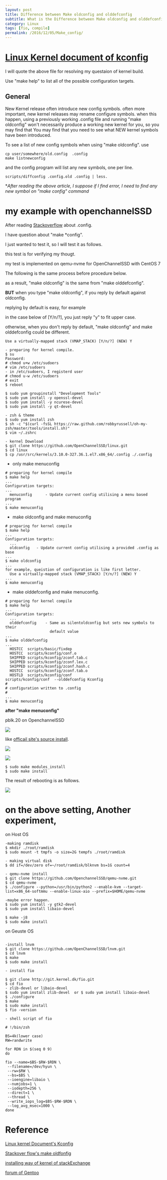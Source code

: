```yaml
---
layout: post
title: Difference between Make oldconfig and olddefconfig
subtitle: What is the Difference between Make oldconfig and olddefconfig ?
category: Linux
tags: [fio, compile]
permalink: /2016/12/05/Make_config/
---
```


# [Linux Kernel document of kconfig](https://kernel.org/doc/Documentation/kbuild/kconfig.txt)

 I will quote the above file for resolving my questaion of kernel build. 
 
 Use "make help" to list all of the possible configuration targets. 
 
## General 

 New Kernel release often introduce new config symbols. often more important, new kernel releases may rename configure symbols. when this happen, using a previously working .config file and running "make oldconfig" won't necessarily produce a working new kernel for you, so you may find that You may find that you need to see what NEW kernel symbols have been introduced. 
 
 To see a list of new config symbols when using "make oldconfig". use 
 
    cp user/somewhere/old.config  .config
    make listnewconfig
    
 and the config program will list any new symbols, one per line. 
 
    scripts/diffconfig .config.old .config | less. 
    
**After reading the above article, I suppose if I find error, I need to find any new symbol on "make *config" command**


# my example with openchannelSSD

After reading [Stackoverflow](http://stackoverflow.com/questions/4178526/what-does-make-oldconfig-do-exactly-in-the-linux-kernel-makefile) about .config. 

I have question about "make *config". 

I just wanted to test it, so I will test it as follows.  

this test is for verifying my thougt. 

my test is implemented on qemu-nvme for OpenChannelSSD with CentOS 7

The following is the same process before procedure below.

as a result, "make oldconfig" is the same from "make olddefconfig".

**BUT** when you type "make oldconfig", if you reply by default against oldconfig.

replying by default is easy, for example

in the case below of [Y/n/?], you just reply "y" to fit upper case. 

otherwise, when you don't reply by default, "make oldconfig" and make olddefconfig could be different. 

```shell
Use a virtually-mapped stack (VMAP_STACK) [Y/n/?] (NEW) Y
```

```shell
- preparing for kernel compile. 
$ su
Password:
# chmod u+w /etc/sudoers
# vim /etc/sudoers
- in /etc/sudoers, I registerd user
# chmod u-w /etc/sudoers
# exit
$ reboot
 
$ sudo yum groupinstall "Development Tools"
$ sudo yum install -y openssl-devel
$ sudo yum install -y ncurese-devel
$ sudo yum install -y qt-devel

- zsh & theme
$ sudo yum install zsh
$ sh -c "$(curl -fsSL https://raw.github.com/robbyrussell/oh-my-zsh/master/tools/install.sh)"
$ vim ~/.zshrc

- kernel Download
$ git clone https://github.com/OpenChannelSSD/linux.git
$ cd linux
$ cp /usr/src/kernels/3.10.0-327.36.1.el7.x86_64/.config ./.config
```

- only make menuconfig

```shell 
# preparing for kernel compile
$ make help 
...
Configuration targets:
...
  menuconfig	  - Update current config utilising a menu based program
...
$ make menuconfig
```

- make oldconfig and make menuconfig 

```shell 
# preparing for kernel compile
$ make help 
...
Configuration targets:
  ...
  oldconfig	  - Update current config utilising a provided .config as base
...
$ make oldconfig
...
for example, queistion of configuration is like first letter.
  Use a virtually-mapped stack (VMAP_STACK) [Y/n/?] (NEW) Y
...
$ make menuconfig
```

- make olddefconfig and make menuconfig.
 
```shell 
# preparing for kernel compile
$ make help 
...
Configuration targets:
  ...
  olddefconfig	  - Same as silentoldconfig but sets new symbols to their
                    default value
...
$ make olddefconfig 
...
  HOSTCC  scripts/basic/fixdep
  HOSTCC  scripts/kconfig/conf.o
  SHIPPED scripts/kconfig/zconf.tab.c
  SHIPPED scripts/kconfig/zconf.lex.c
  SHIPPED scripts/kconfig/zconf.hash.c
  HOSTCC  scripts/kconfig/zconf.tab.o
  HOSTLD  scripts/kconfig/conf
scripts/kconfig/conf  --olddefconfig Kconfig
#
# configuration written to .config
#
...
$ make menuconfig
```
 
**after "make menuconfig"**

pblk.20 on OpenchannelSSD


![](/img/Image/Linux/2016-12-05-Make_config/Source_install_OpenchannelSSD_(pblk20).png)

like [officail site's source install](http://openchannelssd.readthedocs.io/en/latest/gettingstarted/#source-install). 

![](/img/Image/Linux/2016-12-05-Make_config/make_menuconfig_pblk_20_OpenchannelSSD.png)

![](/img/Image/Linux/2016-12-05-Make_config/Make_menuconfig(pblk20)-NVM_Express_block_device.png)


```shell 
$ sudo make modules_install
$ sudo make install
```

The result of rebooting is as follows. 

![](/img/Image/Linux/2016-12-05-Make_config/Booting_success_of_the_new_linux.png)


# on the above setting, Another experiment, 

on Host OS

```
-making ramdisk 
$ mkdir ./root/ramdisk
$ sudo mount -t tmpfs -o size=2G tempfs ./root/ramdisk

- making virtual disk 
$ dd if=/dev/zero of=~/root/ramdisk/blknvm bs=1G count=4

- qemu-nvme install
$ git clone https://github.com/OpenchannelSSD/qemu-nvme.git
$ cd qemu-nvme
$ ./configure --python=/usr/bin/python2 --enable-kvm --target-list=x86_64-softmmu --enable-linux-aio --prefix=$HOME/qemu-nvme

-maybe error happen.
$ sudo yum install -y gtk2-devel
$ sudo yum install libaio-devel

$ make -j8
$ sudo make install
```

on Geuste OS

```shell

-install lnvm 
$ git clone https://github.com/OpenChannelSSD/lnvm.git
$ cd lnvm
$ make
$ sudo make install

- install fio

$ git clone http://git.kernel.dk/fio.git
$ cd fio
- zlib-devel or libaio-devel
$ sudo yum install zlib-devel  or $ sudo yum install libaio-devel
$ ./configure
$ make
$ sudo make install
$ fio -version

- shell script of fio 

# !/bin/zsh

BS=4k(lower case)
RW=randwrite

for RDN in $(seq 0 9) 
do

fio --name=$BS-$RW-$RDN \
 --filename=/dev/hyun \
 --rw=$RW \
 --bs=$BS \
 --ioengine=libaio \
 --numjobs=1 \
 --iodepth=256 \
 --direct=1 \
 --thread \
 --write_iops_log=$BS-$RW-$RDN \
 --log_avg_msec=1000 \
done
```

# Reference 

 [Linux kernel Document's Kconfig](https://kernel.org/doc/Documentation/kbuild/kconfig.txt)
 
 [Stackover flow's make oldfonfig](http://stackoverflow.com/questions/4178526/what-does-make-oldconfig-do-exactly-in-the-linux-kernel-makefile)
 
 [installing way of kernel of stackExchange](http://unix.stackexchange.com/questions/42144/modules-not-found-error-during-kernel-install)
 
 [forum of Gentoo](https://forums.gentoo.org/viewtopic-t-827203-highlight-menuconfig.html)

